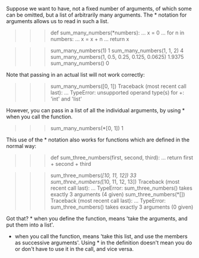 Suppose we want to have, not a fixed number of arguments, of which some can be omitted, but a list of arbitrarily many arguments.
The * notation for arguments allows us to read in such a list.

>>> def sum_many_numbers(*numbers):
...     x = 0
...     for n in numbers:
...         x = x + n
...     return x

>>> sum_many_numbers(1)
1
>>> sum_many_numbers(1, 1, 2)
4
>>> sum_many_numbers(1, 0.5, 0.25, 0.125, 0.0625)
1.9375
>>> sum_many_numbers()
0

Note that passing in an actual list will not work correctly:
>>> sum_many_numbers([0, 1])
Traceback (most recent call last):
 ...
TypeError: unsupported operand type(s) for +: 'int' and 'list'

However, you can pass in a list of all the individual arguments, by using * when you call the function.
>>> sum_many_numbers(*[0, 1])
1

This use of the * notation also works for functions which are defined in the normal way:
>>> def sum_three_numbers(first, second, third):
...     return first + second + third

>>> sum_three_numbers(*[10, 11, 12])
33
>>> sum_three_numbers(*[10, 11, 12, 13])
Traceback (most recent call last):
 ...
TypeError: sum_three_numbers() takes exactly 3 arguments (4 given)
>>> sum_three_numbers(*[])
Traceback (most recent call last):
 ...
TypeError: sum_three_numbers() takes exactly 3 arguments (0 given)

Got that? * when you define the function, means 'take the arguments, and put them into a list'.
* when you call the function, means 'take this list, and use the members as successive arguments'.
Using * in the definition doesn't mean you do or don't have to use it in the call, and vice versa.
